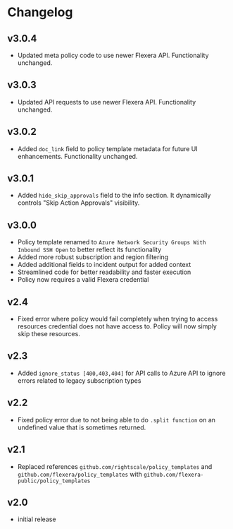 # Changelog

## v3.0.4

- Updated meta policy code to use newer Flexera API. Functionality unchanged.

## v3.0.3

- Updated API requests to use newer Flexera API. Functionality unchanged.

## v3.0.2

- Added `doc_link` field to policy template metadata for future UI enhancements. Functionality unchanged.

## v3.0.1

- Added `hide_skip_approvals` field to the info section. It dynamically controls "Skip Action Approvals" visibility.

## v3.0.0

- Policy template renamed to `Azure Network Security Groups With Inbound SSH Open` to better reflect its functionality
- Added more robust subscription and region filtering
- Added additional fields to incident output for added context
- Streamlined code for better readability and faster execution
- Policy now requires a valid Flexera credential

## v2.4

- Fixed error where policy would fail completely when trying to access resources credential does not have access to. Policy will now simply skip these resources.

## v2.3

- Added `ignore_status [400,403,404]` for API calls to Azure API to ignore errors related to legacy subscription types

## v2.2

- Fixed policy error due to not being able to do `.split function` on an undefined value that is sometimes returned.

## v2.1

- Replaced references `github.com/rightscale/policy_templates` and `github.com/flexera/policy_templates` with `github.com/flexera-public/policy_templates`

## v2.0

- initial release
